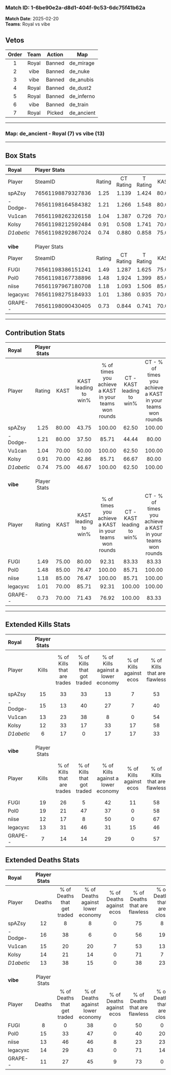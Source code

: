 ### Match ID: 1-6be90e2a-d8d1-404f-9c53-6dc75f41b62a  
**Match Date**: 2025-02-20  
**Teams**: Royal vs vibe  

## Vetos  

| Order | Team | Action | Map |
| :---: | :--: | :----: | --- |
| 1 | Royal | Banned | de_mirage |
| 2 | vibe | Banned | de_nuke |
| 3 | vibe | Banned | de_anubis |
| 4 | Royal | Banned | de_dust2 |
| 5 | Royal | Banned | de_inferno |
| 6 | vibe | Banned | de_train |
| 7 | Royal | Picked | de_ancient |

---  

### **Map**: de_ancient - Royal (7) vs vibe (13)  
---  

## Box Stats  

| **Royal**  | Player Stats      |        |           |          |       |       |       |         |        |      |     |
| :- | :- | :-: | :-: | :-: | :-: | :-: | :-: | :-: | :-: | :-: | :-: |
| Player     | SteamID           | Rating | CT Rating | T Rating | KAST  |  ADR  | Kills | Assists | Deaths | K/D  | HS% |
| spAZsy     | 76561198879327836 |  1.25  |   1.139   |  1.424   | 80.00 | 75.4  |  15   |    7    |   12   | 1.25 | 46  |
| -Dodge-    | 76561198164584382 |  1.21  |   1.266   |  1.548   | 80.00 | 98.4  |  15   |    5    |   16   | 0.94 | 66  |
| Vu1can     | 76561198262326158 |  1.04  |   1.387   |  0.726   | 70.00 | 80.9  |  13   |    9    |   15   | 0.87 | 23  |
| Kolsy      | 76561198212592484 |  0.91  |   0.508   |  1.741   | 70.00 | 57.6  |  12   |    2    |   14   | 0.86 | 25  |
| _D1abetic_ | 76561198292867024 |  0.74  |   0.880   |  0.858   | 75.00 | 61.4  |   6   |    4    |   13   | 0.46 | 50  |
|            |                   |        |           |          |       |       |       |         |        |      |     |
|            |                   |        |           |          |       |       |       |         |        |      |     |
|            |                   |        |           |          |       |       |       |         |        |      |     |
| **vibe**   | Player Stats      |        |           |          |       |       |       |         |        |      |     |
| Player     | SteamID           | Rating | CT Rating | T Rating | KAST  |  ADR  | Kills | Assists | Deaths | K/D  | HS% |
| FUGI       | 76561198386151241 |  1.49  |   1.287   |  1.625   | 75.00 | 79.1  |  19   |    4    |   8    | 2.38 | 36  |
| Pol0       | 76561198167738896 |  1.48  |   1.924   |  1.399   | 85.00 | 103.9 |  19   |    8    |   15   | 1.27 | 57  |
| niise      | 76561197967180708 |  1.18  |   1.093   |  1.506   | 85.00 | 88.1  |  12   |    9    |   13   | 0.92 | 50  |
| legacyxc   | 76561198275184933 |  1.01  |   1.386   |  0.935   | 70.00 | 72.0  |  13   |    3    |   14   | 0.93 | 46  |
| GRAPE--    | 76561198090430405 |  0.73  |   0.844   |  0.741   | 70.00 | 41.4  |   7   |    3    |   11   | 0.64 | 42  |
---  

## Contribution Stats  

| **Royal**  | Player Stats |       |                      |                                                        |                           |                                                             |                          |                                                            |
| :- | :-: | :-: | :-: | :-: | :-: | :-: | :-: | :-: |
| Player     |    Rating    | KAST  | KAST leading to win% | % of times you achieve a KAST in your teams won rounds | CT - KAST leading to win% | CT - % of times you achieve a KAST in your teams won rounds | T - KAST leading to win% | T - % of times you achieve a KAST in your teams won rounds |
| spAZsy     |     1.25     | 80.00 |        43.75         |                         100.00                         |           62.50           |                           100.00                            |          25.00           |                           100.00                           |
| -Dodge-    |     1.21     | 80.00 |        37.50         |                         85.71                          |           44.44           |                            80.00                            |          28.57           |                           100.00                           |
| Vu1can     |     1.04     | 70.00 |        50.00         |                         100.00                         |           62.50           |                           100.00                            |          33.33           |                           100.00                           |
| Kolsy      |     0.91     | 70.00 |        42.86         |                         85.71                          |           66.67           |                            80.00                            |          25.00           |                           100.00                           |
| _D1abetic_ |     0.74     | 75.00 |        46.67         |                         100.00                         |           62.50           |                           100.00                            |          28.57           |                           100.00                           |
|            |              |       |                      |                                                        |                           |                                                             |                          |                                                            |
|            |              |       |                      |                                                        |                           |                                                             |                          |                                                            |
|            |              |       |                      |                                                        |                           |                                                             |                          |                                                            |
| **vibe**   | Player Stats |       |                      |                                                        |                           |                                                             |                          |                                                            |
| Player     |    Rating    | KAST  | KAST leading to win% | % of times you achieve a KAST in your teams won rounds | CT - KAST leading to win% | CT - % of times you achieve a KAST in your teams won rounds | T - KAST leading to win% | T - % of times you achieve a KAST in your teams won rounds |
| FUGI       |     1.49     | 75.00 |        80.00         |                         92.31                          |           83.33           |                            83.33                            |          77.78           |                           100.00                           |
| Pol0       |     1.48     | 85.00 |        76.47         |                         100.00                         |           85.71           |                           100.00                            |          70.00           |                           100.00                           |
| niise      |     1.18     | 85.00 |        76.47         |                         100.00                         |           85.71           |                           100.00                            |          70.00           |                           100.00                           |
| legacyxc   |     1.01     | 70.00 |        85.71         |                         92.31                          |          100.00           |                           100.00                            |          75.00           |                           85.71                            |
| GRAPE--    |     0.73     | 70.00 |        71.43         |                         76.92                          |          100.00           |                            83.33                            |          55.56           |                           71.43                            |
---  

## Extended Kills Stats  

| **Royal**  | Player Stats |                            |                            |                                    |                         |                              |                                 |                                       |                    |           |
| :- | :-: | :-: | :-: | :-: | :-: | :-: | :-: | :-: | :-: | :-: |
| Player     |    Kills     | % of Kills that are trades | % of Kills that got traded | % of Kills against a lower economy | % of Kills against ecos | % of Kills that are flawless | % of Kills that are close duels | % of Kills that are assisted by flash | Pistol Round Kills | AWP Kills |
| spAZsy     |      15      |             33             |             33             |                 13                 |            7            |              53              |               13                |                   0                   |         0          |     2     |
| -Dodge-    |      15      |             13             |             40             |                 27                 |            7            |              40              |               13                |                   0                   |         0          |     3     |
| Vu1can     |      13      |             23             |             38             |                 8                  |            0            |              54              |               15                |                   8                   |         0          |     0     |
| Kolsy      |      12      |             33             |             17             |                 33                 |           17            |              58              |                8                |                   0                   |         1          |     1     |
| _D1abetic_ |      6       |             17             |             0              |                 17                 |           17            |              33              |               17                |                   0                   |         0          |     2     |
|            |              |                            |                            |                                    |                         |                              |                                 |                                       |                    |           |
|            |              |                            |                            |                                    |                         |                              |                                 |                                       |                    |           |
|            |              |                            |                            |                                    |                         |                              |                                 |                                       |                    |           |
| **vibe**   | Player Stats |                            |                            |                                    |                         |                              |                                 |                                       |                    |           |
| Player     |    Kills     | % of Kills that are trades | % of Kills that got traded | % of Kills against a lower economy | % of Kills against ecos | % of Kills that are flawless | % of Kills that are close duels | % of Kills that are assisted by flash | Pistol Round Kills | AWP Kills |
| FUGI       |      19      |             26             |             5              |                 42                 |           11            |              58              |               11                |                   5                   |         0          |     1     |
| Pol0       |      19      |             21             |             47             |                 37                 |            0            |              58              |               16                |                  11                   |         0          |     2     |
| niise      |      12      |             17             |             8              |                 50                 |            0            |              67              |               25                |                  17                   |         0          |     0     |
| legacyxc   |      13      |             31             |             46             |                 31                 |           15            |              46              |                8                |                   0                   |         3          |     3     |
| GRAPE--    |      7       |             14             |             14             |                 29                 |            0            |              57              |               14                |                  14                   |         0          |     1     |
## Extended Deaths Stats  

| **Royal**  | Player Stats |                             |                                   |                          |                               |                            |                           |               |
| :- | :-: | :-: | :-: | :-: | :-: | :-: | :-: | :-: |
| Player     |    Deaths    | % of Deaths that get traded | % of Deaths against lower economy | % of Deaths against ecos | % of Deaths that are flawless | % of Deaths that are close | % of Deaths while blinded | Deaths to AWP |
| spAZsy     |      12      |              8              |                 8                 |            0             |              75               |             8              |            25             |       1       |
| -Dodge-    |      16      |             38              |                 6                 |            0             |              56               |             19             |             0             |       1       |
| Vu1can     |      15      |             20              |                20                 |            7             |              53               |             13             |             0             |       0       |
| Kolsy      |      14      |             21              |                14                 |            0             |              71               |             7              |            21             |       1       |
| _D1abetic_ |      13      |             38              |                15                 |            0             |              38               |             23             |             0             |       0       |
|            |              |                             |                                   |                          |                               |                            |                           |               |
|            |              |                             |                                   |                          |                               |                            |                           |               |
|            |              |                             |                                   |                          |                               |                            |                           |               |
| **vibe**   | Player Stats |                             |                                   |                          |                               |                            |                           |               |
| Player     |    Deaths    | % of Deaths that get traded | % of Deaths against lower economy | % of Deaths against ecos | % of Deaths that are flawless | % of Deaths that are close | % of Deaths while blinded | Deaths to AWP |
| FUGI       |      8       |              0              |                38                 |            0             |              50               |             0              |             0             |       0       |
| Pol0       |      15      |             33              |                47                 |            0             |              40               |             20             |             0             |       0       |
| niise      |      13      |             46              |                46                 |            8             |              23               |             23             |             8             |       0       |
| legacyxc   |      14      |             29              |                43                 |            0             |              71               |             14             |             0             |       0       |
| GRAPE--    |      11      |             27              |                45                 |            9             |              73               |             0              |             0             |       1       |
